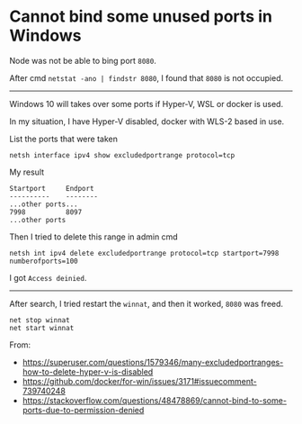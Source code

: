 # Cannot bind some unused ports in Windows

Node was not be able to bing port `8080`.

After cmd `netstat -ano | findstr 8080`, I found that `8080` is not occupied.

---

Windows 10 will takes over some ports if Hyper-V, WSL or docker is used.

In my situation, I have Hyper-V disabled, docker with WLS-2 based in use.

List the ports that were taken

```
netsh interface ipv4 show excludedportrange protocol=tcp
```

My result

```
Startport     Endport
----------    --------
...other ports...
7998          8097
...other ports
```

Then I tried to delete this range in admin cmd

```
netsh int ipv4 delete excludedportrange protocol=tcp startport=7998 numberofports=100
```

I got `Access deinied`.

---

After search, I tried restart the `winnat`, and then it worked, `8080` was freed.

```
net stop winnat
net start winnat
```

From:
- https://superuser.com/questions/1579346/many-excludedportranges-how-to-delete-hyper-v-is-disabled
- https://github.com/docker/for-win/issues/3171#issuecomment-739740248
- https://stackoverflow.com/questions/48478869/cannot-bind-to-some-ports-due-to-permission-denied
